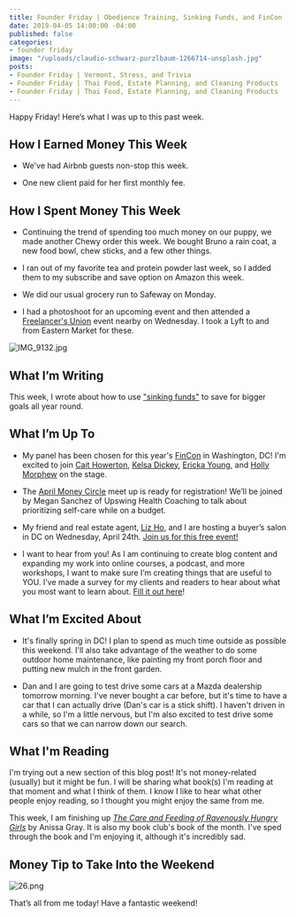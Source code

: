 ```yaml
---
title: Founder Friday | Obedience Training, Sinking Funds, and FinCon
date: 2019-04-05 14:00:00 -04:00
published: false
categories:
- founder friday
image: "/uploads/claudio-schwarz-purzlbaum-1266714-unsplash.jpg"
posts:
- Founder Friday | Vermont, Stress, and Trivia
- Founder Friday | Thai Food, Estate Planning, and Cleaning Products
- Founder Friday | Thai Food, Estate Planning, and Cleaning Products
---
```


Happy Friday! Here’s what I was up to this past week.

## How I Earned Money This Week

* We've had Airbnb guests non-stop this week.

* One new client paid for her first monthly fee.

## How I Spent Money This Week

* Continuing the trend of spending too much money on our puppy, we made another Chewy order this week. We bought Bruno a rain coat, a new food bowl, chew sticks, and a few other things.

* I ran out of my favorite tea and protein powder last week, so I added them to my subscribe and save option on Amazon this week.

* We did our usual grocery run to Safeway on Monday. 

* I had a photoshoot for an upcoming event and then attended a [Freelancer's Union](https://www.freelancersunion.org/) event nearby on Wednesday. I took a Lyft to and from Eastern Market for these. 

![IMG_9132.jpg](/uploads/IMG_9132.jpg)

## What I’m Writing

This week, I wrote about how to use ["sinking funds"](https://www.maggiegermano.com/blog/how-to-use-sinking-funds-to-save-for-goals-all-year/) to save for bigger goals all year round. 

## What I’m Up To

* My panel has been chosen for this year's [FinCon](https://finconexpo.com/) in Washington, DC! I'm excited to join [Cait Howerton](https://www.linkedin.com/in/caithowertonmba/), [Kelsa Dickey](https://fiscalfitnessphx.com/), [Ericka Young](https://www.tailormadebudgets.com/), and [Holly Morphew](https://www.financialimpact.com/) on the stage.

* The [April Money Circle](https://www.eventbrite.com/e/money-circle-honoring-self-care-keeping-your-pockets-full-tickets-59004572264) meet up is ready for registration! We’ll be joined by Megan Sanchez of Upswing Health Coaching to talk about prioritizing self-care while on a budget.

* My friend and real estate agent, [Liz Ho](https://www.rlahre.com/agent/liz-ho/), and I are hosting a buyer’s salon in DC on Wednesday, April 24th. [Join us for this free event!](https://www.eventbrite.com/e/what-does-it-financially-take-to-buy-a-home-a-buyers-salon-tickets-59796021510)

* I want to hear from you! As I am continuing to create blog content and expanding my work into online courses, a podcast, and more workshops, I want to make sure I’m creating things that are useful to YOU. I’ve made a survey for my clients and readers to hear about what you most want to learn about. [Fill it out here](https://docs.google.com/forms/d/e/1FAIpQLSedjARbOmwC3_EomplCDDmNze_ZVLHwymIhqJbNcNqvM6gWVg/viewform?usp=sf_link)!

## What I’m Excited About

* It's finally spring in DC! I plan to spend as much time outside as possible this weekend. I'll also take advantage of the weather to do some outdoor home maintenance, like painting my front porch floor and putting new mulch in the front garden. 

* Dan and I are going to test drive some cars at a Mazda dealership tomorrow morning. I've never bought a car before, but it's time to have a car that I can actually drive (Dan's car is a stick shift). I haven't driven in a while, so I'm a little nervous, but I'm also excited to test drive some cars so that we can narrow down our search. 

## What I'm Reading

I'm trying out a new section of this blog post! It's not money-related (usually) but it might be fun. I will be sharing what book(s) I'm reading at that moment and what I think of them. I know I like to hear what other people enjoy reading, so I thought you might enjoy the same from me.

This week, I am finishing up *[The Care and Feeding of Ravenously Hungry Girls](https://www.amazon.com/Care-Feeding-Ravenously-Hungry-Girls/dp/1984802437)* by Anissa Gray. It is also my book club's book of the month. I've sped through the book and I'm enjoying it, although it's incredibly sad.

## Money Tip to Take Into the Weekend

![26.png](/uploads/26.png)

That’s all from me today! Have a fantastic weekend!